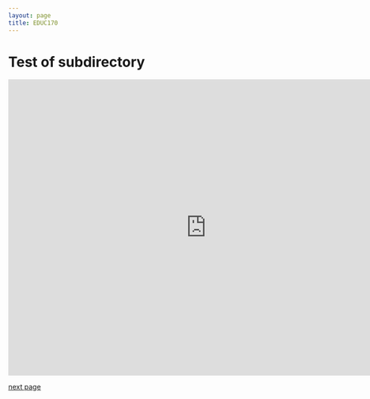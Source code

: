 ```yaml
---
layout: page
title: EDUC170
---
```


# Test of subdirectory

<iframe width="800px" height="600px" frameborder="no" scrolling="no" allowfullscreen="true" webkitallowfullscreen="true" mozallowfullscreen="true" src="https://lab.concord.org/embeddable.html#interactives/sam/phase-change/2-two-types-of-gases.json"></iframe>

[next page](./p2) 